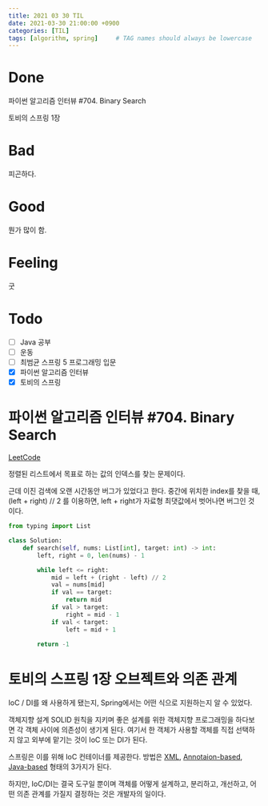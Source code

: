 ```yaml
---
title: 2021 03 30 TIL
date: 2021-03-30 21:00:00 +0900
categories: [TIL]
tags: [algorithm, spring]     # TAG names should always be lowercase
---
```


# Done

파이썬 알고리즘 인터뷰 #704. Binary Search

토비의 스프링 1장

# Bad

피곤하다.

# Good

뭔가 많이 함.

# Feeling

굿

# Todo

- [ ] Java 공부
- [ ] 운동
- [ ] 최범균 스프링 5 프로그래밍 입문
- [x] 파이썬 알고리즘 인터뷰
- [x] 토비의 스프링

# 파이썬 알고리즘 인터뷰 #704. Binary Search

[LeetCode](https://leetcode.com/problems/binary-search/)

정렬된 리스트에서 목표로 하는 값의 인덱스를 찾는 문제이다.

근데 이진 검색에 오랜 시간동안 버그가 있었다고 한다. 중간에 위치한 index를 찾을 때, (left + right) // 2 를 이용하면, left + right가 자료형 최댓값에서 벗어나면 버그인 것이다.

```python
from typing import List

class Solution:
    def search(self, nums: List[int], target: int) -> int:
        left, right = 0, len(nums) - 1

        while left <= right:
            mid = left + (right - left) // 2
            val = nums[mid]
            if val == target:
                return mid
            if val > target:
                right = mid - 1
            if val < target:
                left = mid + 1
        
        return -1

```


# 토비의 스프링 1장 오브젝트와 의존 관계

IoC / DI를 왜 사용하게 됐는지, Spring에서는 어떤 식으로 지원하는지 알 수 있었다.

객체지향 설계 SOLID 원칙을 지키며 좋은 설계를 위한 객체지향 프로그래밍을 하다보면 각 객체 사이에 의존성이 생기게 된다. 여기서 한 객체가 사용할 객체를 직접 선택하지 않고 외부에 맡기는 것이 IoC 또는 DI가 된다.

스프링은 이를 위해 IoC 컨테이너를 제공한다. 방법은 [XML](https://docs.spring.io/spring-framework/docs/current/reference/html/core.html#beans-factory-metadata), [Annotaion-based](https://docs.spring.io/spring-framework/docs/current/reference/html/core.html#beans-annotation-config), [Java-based](https://docs.spring.io/spring-framework/docs/current/reference/html/core.html#beans-java) 형태의 3가지가 된다.

하지만, IoC/DI는 결국 도구일 뿐이며 객체를 어떻게 설계하고, 분리하고, 개선하고, 어떤 의존 관계를 가질지 결정하는 것은 개발자의 일이다.
